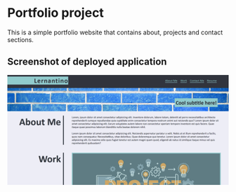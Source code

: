 # Portfolio project
This is a simple portfolio website that contains about, projects and contact sections.

## Screenshot of deployed application

![screenshot](./assets/images/screenshot.png)